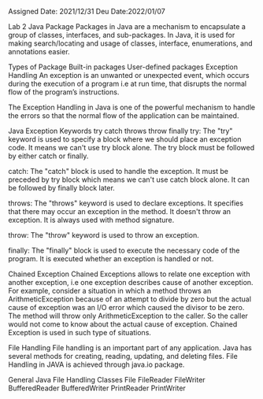 Assigned Date: 2021/12/31                                 Deu Date:2022/01/07

Lab 2
Java Package
Packages in Java are a mechanism to encapsulate a group of classes, interfaces, and sub-packages. In Java, it is used for making search/locating and usage of classes, interface, enumerations, and annotations easier.

Types of Package
Built-in packages
User-defined packages
Exception Handling
An exception is an unwanted or unexpected event, which occurs during the execution of a program i.e at run time, that disrupts the normal flow of the program’s instructions.

The Exception Handling in Java is one of the powerful mechanism to handle the errors so that the normal flow of the application can be maintained.

Java Exception Keywords
try
catch
throws
throw
finally
try:
The "try" keyword is used to specify a block where we should place an exception code. It means we can't use try block alone. The try block must be followed by either catch or finally.

catch:
The "catch" block is used to handle the exception. It must be preceded by try block which means we can't use catch block alone. It can be followed by finally block later.

throws:
The "throws" keyword is used to declare exceptions. It specifies that there may occur an exception in the method. It doesn't throw an exception. It is always used with method signature.

throw:
The "throw" keyword is used to throw an exception.

finally:
The "finally" block is used to execute the necessary code of the program. It is executed whether an exception is handled or not.

Chained Exception
Chained Exceptions allows to relate one exception with another exception, i.e one exception describes cause of another exception. For example, consider a situation in which a method throws an ArithmeticException because of an attempt to divide by zero but the actual cause of exception was an I/O error which caused the divisor to be zero. The method will throw only ArithmeticException to the caller. So the caller would not come to know about the actual cause of exception. Chained Exception is used in such type of situations.

File Handling
File handling is an important part of any application. Java has several methods for creating, reading, updating, and deleting files. File Handling in JAVA is achieved through java.io package.

General Java File Handling Classes
File
FileReader
FileWriter
BufferedReader
BufferedWriter
PrintReader
PrintWriter
